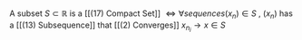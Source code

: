 A subset $S \subset \mathbb{R}$ is a [[(17) Compact Set]] $\iff \forall sequences (x_n) \in S$ , $(x_n)$ has a [[(13) Subsequence]] that [[(2) Converges]] $x_{n_i} \rightarrow x \in S$
